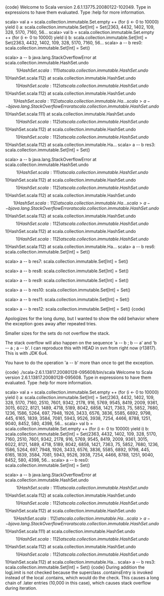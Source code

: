 {code}
Welcome to Scala version 2.6.1.13775.20080122-102049.
Type in expressions to have them evaluated.
Type :help for more information.

scala> val a = scala.collection.immutable.Set.empty ++ (for (i <- 0 to 10000) yield i)
a: scala.collection.immutable.Set[Int] = Set(2363, 4432, 1402, 109, 328, 5170, 7160, 56...
scala> val b = scala.collection.immutable.Set.empty ++ (for (i <- 0 to 10000) yield i)
b: scala.collection.immutable.Set[Int] = Set(2363, 4432, 1402, 109, 328, 5170, 7160, 56...
scala> a -- b
res0: scala.collection.immutable.Set[Int] = Set()

scala> a -- b
java.lang.StackOverflowError
        at scala.collection.immutable.HashSet.undo$$1(HashSet.scala:111)
        at scala.collection.immutable.HashSet.undo$$1(HashSet.scala:112)
        at scala.collection.immutable.HashSet.undo$$1(HashSet.scala:112)
        at scala.collection.immutable.HashSet.undo$$1(HashSet.scala:112)
        at scala.collection.immutable.HashSet.undo$$1(HashSet.scala:112)
        at scala.collection.immutable.Ha...
scala> a -- b
java.lang.StackOverflowError
        at scala.collection.immutable.HashSet.undo$$1(HashSet.scala:111)
        at scala.collection.immutable.HashSet.undo$$1(HashSet.scala:112)
        at scala.collection.immutable.HashSet.undo$$1(HashSet.scala:112)
        at scala.collection.immutable.HashSet.undo$$1(HashSet.scala:112)
        at scala.collection.immutable.HashSet.undo$$1(HashSet.scala:112)
        at scala.collection.immutable.Ha...
scala> a -- b
res3: scala.collection.immutable.Set[Int] = Set()

scala> a -- b
java.lang.StackOverflowError
        at scala.collection.immutable.HashSet.undo$$1(HashSet.scala:111)
        at scala.collection.immutable.HashSet.undo$$1(HashSet.scala:112)
        at scala.collection.immutable.HashSet.undo$$1(HashSet.scala:112)
        at scala.collection.immutable.HashSet.undo$$1(HashSet.scala:112)
        at scala.collection.immutable.HashSet.undo$$1(HashSet.scala:112)
        at scala.collection.immutable.Ha...
scala> a -- b
java.lang.StackOverflowError
        at scala.collection.immutable.HashSet.undo$$1(HashSet.scala:112)
        at scala.collection.immutable.HashSet.undo$$1(HashSet.scala:112)
        at scala.collection.immutable.HashSet.undo$$1(HashSet.scala:112)
        at scala.collection.immutable.HashSet.undo$$1(HashSet.scala:112)
        at scala.collection.immutable.HashSet.undo$$1(HashSet.scala:112)
        at scala.collection.immutable.Ha...
scala> a -- b
res6: scala.collection.immutable.Set[Int] = Set()

scala> a -- b
res7: scala.collection.immutable.Set[Int] = Set()

scala> a -- b
res8: scala.collection.immutable.Set[Int] = Set()

scala> a -- b
res9: scala.collection.immutable.Set[Int] = Set()

scala> a -- b
res10: scala.collection.immutable.Set[Int] = Set()

scala> a -- b
res11: scala.collection.immutable.Set[Int] = Set()

scala> a -- b
res12: scala.collection.immutable.Set[Int] = Set()
{code}

Apologizes for the long dump, but I wanted to show the odd behavior where the exception goes away after repeated tries.

Smaller sizes for the sets do not overflow the stack.

The stack overflow will also happen on the sequence 'a -- b ; b -- a' and 'b -- a ; a -- b'.
I can reproduce this with HEAD in svn from right now (r13817).
This is with JDK 6u4.

You have to do the operation 'a -- b' more than once to get the
exception.

{code}
./scala-2.6.1.13817.20080128-095608/bin/scala
Welcome to Scala version 2.6.1.13817.20080128-095608.
Type in expressions to have them evaluated.
Type :help for more information.

scala> val a = scala.collection.immutable.Set.empty ++ (for (i <- 0 to 10000) yield i)
a: scala.collection.immutable.Set[Int] = Set(2363, 4432, 1402, 109, 328, 5170, 7160, 2510, 7601, 9342, 2178, 916, 5769, 9545, 8419, 2009, 9361, 3015, 6022, 8121, 1489, 4718, 5189, 8042, 6858, 1421, 7363, 75, 5852, 7680, 1236, 1586, 5264, 697, 7948, 1926, 3433, 6576, 3836, 5585, 6892, 9798, 445, 6165, 1839, 3584, 7081, 5943, 9526, 3938, 7254, 4466, 8788, 1251, 9040, 8452, 580, 4398, 56...
scala> val b = scala.collection.immutable.Set.empty ++ (for (i <- 0 to 10000) yield i)
b: scala.collection.immutable.Set[Int] = Set(2363, 4432, 1402, 109, 328, 5170, 7160, 2510, 7601, 9342, 2178, 916, 5769, 9545, 8419, 2009, 9361, 3015, 6022, 8121, 1489, 4718, 5189, 8042, 6858, 1421, 7363, 75, 5852, 7680, 1236, 1586, 5264, 697, 7948, 1926, 3433, 6576, 3836, 5585, 6892, 9798, 445, 6165, 1839, 3584, 7081, 5943, 9526, 3938, 7254, 4466, 8788, 1251, 9040, 8452, 580, 4398, 56...
scala> a -- b
res0: scala.collection.immutable.Set[Int] = Set()

scala> a -- b
java.lang.StackOverflowError
        at scala.collection.immutable.HashSet.undo$$1(HashSet.scala:111)
        at scala.collection.immutable.HashSet.undo$$1(HashSet.scala:112)
        at scala.collection.immutable.HashSet.undo$$1(HashSet.scala:112)
        at scala.collection.immutable.HashSet.undo$$1(HashSet.scala:112)
        at scala.collection.immutable.HashSet.undo$$1(HashSet.scala:112)
        at scala.collection.immutable.Ha...
scala> a -- b
java.lang.StackOverflowError
        at scala.collection.immutable.HashSet.undo$$1(HashSet.scala:111)
        at scala.collection.immutable.HashSet.undo$$1(HashSet.scala:112)
        at scala.collection.immutable.HashSet.undo$$1(HashSet.scala:112)
        at scala.collection.immutable.HashSet.undo$$1(HashSet.scala:112)
        at scala.collection.immutable.HashSet.undo$$1(HashSet.scala:112)
        at scala.collection.immutable.Ha...
scala> a -- b
res3: scala.collection.immutable.Set[Int] = Set()
{code}
During addition the logLimit is not checked because the superclass .containsEntry is invoked instead of the local .contains, which would do the check. This causes a long chain of .later entries (10,000 in this case), which causes stack overflow during iteration. 

